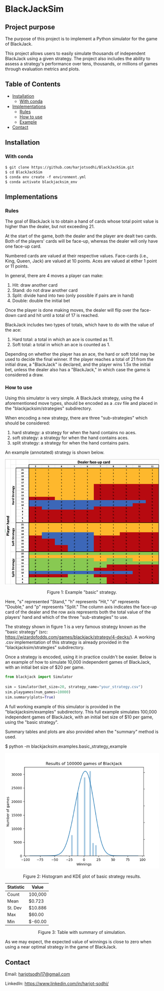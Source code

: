 # BlackJackSim

## Project purpose
The purpose of this project is to implement a Python simulator for the game of
BlackJack.

This project allows users to easily simulate thousands of independent BlackJack
using a given strategy. The project also includes the ability to assess a
strategy's performance over tens, thousands, or millions of games through
evaluation metrics and plots.

## Table of Contents
  - [Installation](#installation)
    * [With conda](#with-conda)
  - [Implementations](#implementations)
    * [Rules](#rules)
    * [How to use](#how-to-use)
    * [Example](#example)
  - [Contact](#contact)

## Installation
### With conda
    $ git clone https://github.com/harjotsodhi/BlackJackSim.git
    $ cd BlackJackSim
    $ conda env create -f environment.yml
    $ conda activate blackjacksim_env

## Implementations
### Rules

The goal of BlackJack is to obtain a hand of cards whose total point value is
higher than the dealer, but not exceeding 21.

At the start of the game, both the dealer and the player are dealt two cards.
Both of the players' cards will be face-up, whereas the dealer will only have
one face-up card.

Numbered cards are valued at their respective values. Face-cards (i.e., King, Queen, Jack)
are valued at 10 points. Aces are valued at either 1 point or 11 points.

In general, there are 4 moves a player can make:
1. Hit: draw another card
2. Stand: do not draw another card
3. Split: divide hand into two (only possible if pairs are in hand)
4. Double: double the initial bet

Once the player is done making moves, the dealer will flip over the face-down card
and hit until a total of 17 is reached.

BlackJack includes two types of totals, which have to do with the value of the ace:
1. Hard total: a total in which an ace is counted as 11.
2. Soft total: a total in which an ace is counted as 1.

Depending on whether the player has an ace, the hard or soft total may be used to
decide the final winner. If the player reaches a total of 21 from the initial draw,
a "BlackJack" is declared, and the player wins 1.5x the initial bet, unless the dealer
also has a "BlackJack," in which case the game is considered a draw.

### How to use

Using this simulator is very simple. A BlackJack strategy, using the 4 aforementioned
move types, should be encoded as a .csv file and placed in
the "blackjacksim/strategies" subdirectory.

When encoding a new strategy, there are three "sub-strategies" which should be
considered:
1. hard strategy: a strategy for when the hand contains no aces.
2. soft strategy: a strategy for when the hand contains aces.
3. split strategy: a strategy for when the hand contains pairs.

An example (annotated) strategy is shown below.

<p align="center">
    <img src="https://github.com/harjotsodhi/BlackJackSim/blob/main/basic_strategy.png?raw=true" width="640"\>
</p>
<p align="center">
    Figure 1: Example "basic" strategy.
</p>

Here, "s" represented "Stand," "h" represents "Hit," "d" represents "Double," and
"p" represents "Split." The column axis indicates the face-up card of the dealer
and the row axis represents both the total value of the players' hand and
which of the three "sub-strategies" to use.

The strategy shown in figure 1 is a very famous strategy known as the "basic strategy"
(src: https://wizardofodds.com/games/blackjack/strategy/4-decks/). A working .csv
implementation of this strategy is already provided in the "blackjacksim/strategies" subdirectory.

Once a strategy is encoded, using it in practice couldn't be easier. Below is an example
of how to simulate 10,000 independent games of BlackJack, with an initial bet size of
$20 per game.

```python
from blackjack import Simulator

sim = Simulator(bet_size=20, strategy_name="your_strategy.csv")
sim.playgames(num_games=10000)
sim.summary(plots=True)
```
A full working example of this simulator is provided in the "blackjacksim/examples"
subdirectory. This full example simulates 100,000 independent games of BlackJack,
with an initial bet size of $10 per game, using the "basic strategy".

Summary tables and plots are also provided when the "summary" method is used.

$ python -m blackjacksim.examples.basic_strategy_example

<p align="center">
<img src="https://github.com/harjotsodhi/BlackJackSim/blob/main/figure1.png?raw=true" width="640"\>
</p>
<p align="center">
Figure 2: Histogram and KDE plot of basic strategy results.
</p>

| Statistic | Value |
| --- | ----------- |
| Count | 100,000 |
| Mean | $0.723 |
| St. Dev | $10.886 |
| Max | $60.00 |
| Min | $-60.00 |

<p align="center">
Figure 3: Table with summary of simulation.
</p>

As we may expect, the expected value of winnings is close to zero when using
a near optimal strategy in the game of BlackJack.

## Contact
Email: harjotsodhi17@gmail.com

LinkedIn: https://www.linkedin.com/in/harjot-sodhi/
